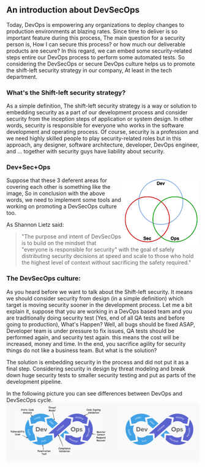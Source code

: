 ## An introduction about DevSecOps
Today, DevOps is empowering any organizations to deploy changes to production environments at blazing rates. Since time to deliver is so important feature during this process, The main question for a security person is, How I can secure this process? or how much our deliverable products are secure?
In this regard, we can embed some security-related steps entire our DevOps process to perform some automated tests. So considering the DevSecOps or secure DevOps culture helps us to promote the shift-left security strategy in our company, At least in the tech department. 
### What's the Shift-left security strategy? 
As a simple definition, The shift-left security strategy is a way or solution to embedding security as a part of our development process and consider security from the inception steps of application or system design. In other words, security is responsible for everyone who works in the software development and operating process. 
Of course, security is a profession and we need highly skilled people to play security-related roles but in this approach, any designer, software architecture, developer, DevOps engineer, and ...  together with security guys have liability about security. 

### Dev+Sec+Ops
<img align="right" width="200" height="180" src="/document/assets/images/DevSecOps.png">

Suppose that these 3 deferent areas for covering each other is something like the image, So in conclusion with the above words, we need to implement some tools and working on promoting a DevSecOps culture too. 

As Shannon Lietz said:
> "The purpose and intent of DevSecOps is to build on the mindset that "everyone is responsible for security" with the goal of safely distributing security decisions at speed and scale to those who hold the highest level of context without sacrificing the safety required."

### The DevSecOps culture:
As you heard before we want to talk about the Shift-left security. It means we should consider security from design (in a simple definition) which target is moving security sooner in the development process. 
Let me a bit explain it, suppose that you are working in a DevOps based team and you are traditionally doing security test (Yes, end of all QA tests and before going to production), What's Happen? 
Well, all bugs should be fixed ASAP, Developer team is under pressure to fix issues, QA tests should be performed again, and security test again. this means the cost will be increased, money and time. In the end, you sacrifice agility for security things do not like a business team. But what is the solution? 

The solution is embedding security in the process and did not put it as a final step. Considering security in design by threat modeling and break down huge security tests to smaller security testing and put as parts of the development pipeline. 

In the following picture you can see differences between DevOps and DevSecOps cycle. 
<img src="/document/assets/images/DevOps vs DevSecOps.png">
